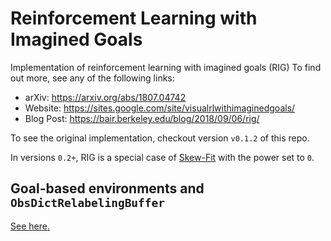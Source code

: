 # Reinforcement Learning with Imagined Goals
Implementation of reinforcement learning with imagined goals (RIG)
 To find out 
more, see any of the following links:
* arXiv: https://arxiv.org/abs/1807.04742
* Website: https://sites.google.com/site/visualrlwithimaginedgoals/
* Blog Post: https://bair.berkeley.edu/blog/2018/09/06/rig/

To see the original implementation, checkout version `v0.1.2` of this repo.

In versions `0.2+`, RIG is a special case of [Skew-Fit](SkewFit.md) with the 
power set to `0`.

## Goal-based environments and `ObsDictRelabelingBuffer`
[See here.](goal_based_envs.md)
